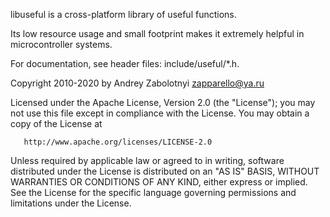 libuseful is a cross-platform library of useful functions.

Its low resource usage and small footprint makes it extremely helpful
in microcontroller systems.

For documentation, see header files: include/useful/*.h.

   Copyright 2010-2020 by Andrey Zabolotnyi <zapparello@ya.ru>

   Licensed under the Apache License, Version 2.0 (the "License");
   you may not use this file except in compliance with the License.
   You may obtain a copy of the License at

       http://www.apache.org/licenses/LICENSE-2.0

   Unless required by applicable law or agreed to in writing, software
   distributed under the License is distributed on an "AS IS" BASIS,
   WITHOUT WARRANTIES OR CONDITIONS OF ANY KIND, either express or implied.
   See the License for the specific language governing permissions and
   limitations under the License.
